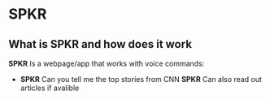 # SPKR
## What is SPKR and how does it work
**SPKR** Is a webpage/app that works with voice commands:
- **SPKR** Can you tell me the top stories from CNN
**SPKR** Can also read out articles if avalible 
 

